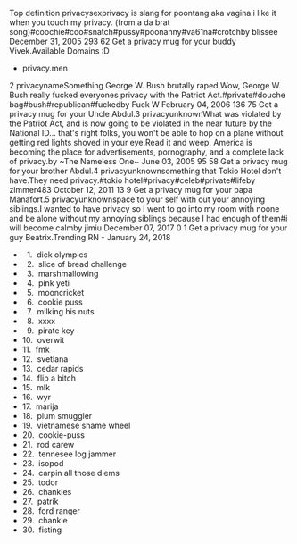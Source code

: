 Top definition privacysexprivacy is slang for poontang aka vagina.i like it when you touch my privacy. (from a da brat song)#coochie#coo#snatch#pussy#poonanny#va61na#crotchby blissee December 31, 2005 293 62 Get a privacy mug for your buddy Vivek.Available Domains :D

*   privacy.men

2 privacynameSomething George W. Bush brutally raped.Wow, George W. Bush really fucked everyones privacy with the Patriot Act.#private#douche bag#bush#republican#fuckedby Fuck W February 04, 2006 136 75 Get a privacy mug for your Uncle Abdul.3 privacyunknownWhat was violated by the Patriot Act, and is now going to be violated in the near future by the National ID... that's right folks, you won't be able to hop on a plane without getting red lights shoved in your eye.Read it and weep. America is becoming the place for advertisements, pornography, and a complete lack of privacy.by ~The Nameless One~ June 03, 2005 95 58 Get a privacy mug for your brother Abdul.4 privacyunknownsomething that Tokio Hotel don't have.They need privacy.#tokio hotel#privacy#celeb#private#lifeby zimmer483 October 12, 2011 13 9 Get a privacy mug for your papa Manafort.5 privacyunknownspace to your self with out your annoying siblings.I wanted to have privacy so I went to go into my room with noone and be alone without my annoying siblings because I had enough of them#i will become calmby jimiu December 07, 2017 0 1 Get a privacy mug for your guy Beatrix.Trending RN - January 24, 2018

*     1.  dick olympics
*     2.  slice of bread challenge
*     3.  marshmallowing
*     4.  pink yeti
*     5.  mooncricket
*     6.  cookie puss
*     7.  milking his nuts
*     8.  xxxx
*     9.  pirate key
*   10.  overwit
*   11.  fmk
*   12.  svetlana
*   13.  cedar rapids
*   14.  flip a bitch
*   15.  mlk
*   16.  wyr
*   17.  marija
*   18.  plum smuggler
*   19.  vietnamese shame wheel
*   20.  cookie-puss
*   21.  rod carew
*   22.  tennesee log jammer
*   23.  isopod
*   24.  carpin all those diems
*   25.  todor
*   26.  chankles
*   27.  patrik
*   28.  ford ranger
*   29.  chankle
*   30.  fisting